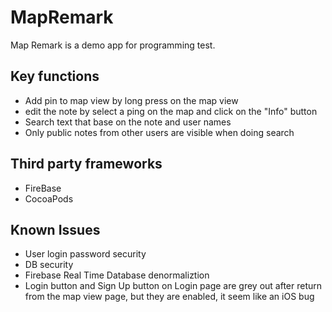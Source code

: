 # MapRemark
Map Remark is a demo app for programming test. 

## Key functions
* Add pin to map view by long press on the map view
* edit the note by select a ping on the map and click on the "Info" button
* Search text that base on the note and user names
* Only public notes from other users are visible when doing search

## Third party frameworks
* FireBase
* CocoaPods

## Known Issues
* User login password security
* DB security
* Firebase Real Time Database denormaliztion
* Login button and Sign Up button on Login page are grey out after return from the map view page, but they are enabled, it seem like an iOS bug